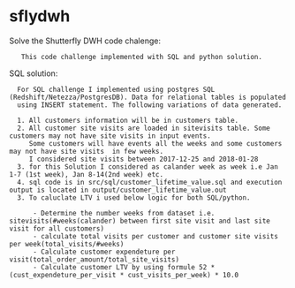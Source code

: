 # sflydwh
Solve the Shutterfly DWH code chalenge:

       This code challenge implemented with SQL and python solution.
       
 SQL solution:
 
      For SQL challenge I implemented using postgres SQL (Redshift/Netezza/PostgresDB). Data for relational tables is populated 
      using INSERT statement. The following variations of data generated.
      
      1. All customers information will be in customers table. 
      2. All customer site visits are loaded in sitevisits table. Some customers may not have site visits in input events. 
         Some customers will have events all the weeks and some customers may not have site visits  in few weeks.
         I considered site visits between 2017-12-25 and 2018-01-28
      3. for this Solution I considered as calander week as week i.e Jan 1-7 (1st week), Jan 8-14(2nd week) etc.
      4. sql code is in src/sql/customer_lifetime_value.sql and execution output is located in output/customer_lifetime_value.out
      3. To caluclate LTV i used below logic for both SQL/python.
      
          - Determine the number weeks from dataset i.e. sitevisits(#weeks(calander) between first site visit and last site visit for all customers)
          - calculate total visits per customer and customer site visits per week(total_visits/#weeks)
          - Calculate customer expendeture per visit(total_order_amount/total_site_visits)
          - Calculate customer LTV by using formule 52 * (cust_expendeture_per_visit * cust_visits_per_week) * 10.0
      
       

